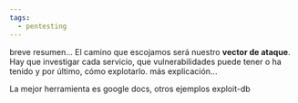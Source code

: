 ```yaml
---
tags:
  - pentesting
---
```

breve resumen...
El camino que escojamos será nuestro **vector de ataque**.
Hay que investigar cada servicio, que vulnerabilidades puede tener o ha tenido y por último, cómo explotarlo.
más explicación...

La mejor herramienta es google docs, otros ejemplos
exploit-db
